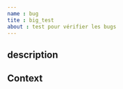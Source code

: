```yaml
---
name : bug
tite : big_test
about : test pour vérifier les bugs
---
```

## description
<!---test test test -->

## Context
<!--- solution pour résoudre le probleme du bug -->
